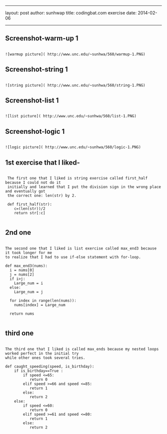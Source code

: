 
---

layout: post
author: sunhwap
title: codingbat.com exercise
date: 2014-02-06

---

## Screenshot-warm-up 1

```

![warmup picture]( http://www.unc.edu/~sunhwa/560/warmup-1.PNG)

```

## Screenshot-string 1

```

![string picture]( http://www.unc.edu/~sunhwa/560/string-1.PNG)

```

## Screenshot-list 1

```

![list picture]( http://www.unc.edu/~sunhwa/560/list-1.PNG)

```

## Screenshot-logic 1

```

![logic picture]( http://www.unc.edu/~sunhwa/560/logic-1.PNG)

```

## 1st exercise that I liked-


```

 The first one that I liked is string exercise called first_half because I could not do it 
 initially and learned that I put the division sign in the wrong place  and eventually got 
 the correct one: len(str) by 2.  
 
 def first_half(str):
    c=(len(str))/2
    return str[:c]
    
```

## 2nd one

```

The second one that I liked is list exercise called max_end3 because it took longer for me 
to realize that I had to use if-else statement with for-loop.

def max_end3(nums):
  i = nums[0]
  j = nums[2]
  if i>j:
    Large_num = i  
  else:
    Large_num = j
  
  for index in range(len(nums)):
    nums[index] = Large_num
    
  return nums
  
```

## third one

```

The third one that I liked is called max_ends because my nested loops worked perfect in the initial try
while other ones took several tries.

def caught_speeding(speed, is_birthday):
    if is_birthday==True :
        if speed <=65:
           return 0
        elif speed >=66 and speed <=85:
           return 1
        else:
           return 2
    else:
        if speed <=60:
           return 0
        elif speed >=61 and speed <=80:
           return 1
        else:
           return 2
           
```





